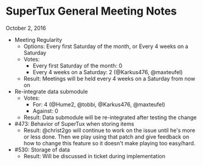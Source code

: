 # SuperTux General Meeting Notes

October 2, 2016

- Meeting Regularity
  - Options: Every first Saturday of the month, or Every 4 weeks on a Saturday
  - Votes:
    - Every first Saturday of the month: 0
    - Every 4 weeks on a Saturday: 2 (@Karkus476, @maxteufel)
  - Result: Meetings will be held every 4 weeks on a Saturday from now on
- Re-integrate data submodule
  - Votes:
    - For: 4 (@Hume2, @tobbi, @Karkus476, @maxteufel)
    - Against: 0
  - Result: Data submodule will be re-integrated after testing the change
- #473: Behavior of SuperTux when storing items
  - Result: @christ2go will continue to work on the issue until he's more or less done. Then we play using that patch and give feedback on how to change this feature so it doesn't make playing too easy/hard.
- #530: Storage of data
  - Result: Will be discussed in ticket during implementation
